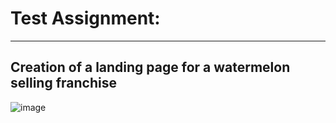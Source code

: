 # Test Assignment:
---
## Creation of a landing page for a watermelon selling franchise
![image](https://github.com/Goga-Rid/RusArbus/assets/112984775/8e242cfa-c20b-44f7-b832-0c9ed7ea7ef5)

